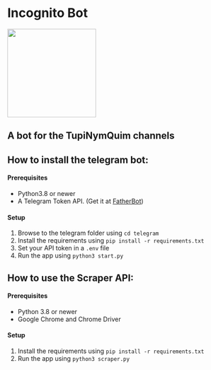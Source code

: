 # Incognito Bot
<img src="https://github.com/TupiNymQuim/incognito_bot_t/assets/95882160/145a4f4e-fcdf-47e1-aa88-b426c68ebb4c" width=200 height=200></img>

## A bot for the TupiNymQuim channels

## How to install the telegram bot:

#### Prerequisites
- Python3.8 or newer
- A Telegram Token API. (Get it at [FatherBot](https://web.telegram.org/k/#@BotFather))
  
#### Setup
1) Browse to the telegram folder using `cd telegram`
2) Install the requirements using `pip install -r requirements.txt`
3) Set your API token  in a `.env` file
4) Run the app using `python3 start.py`


## How to use the Scraper API:
#### Prerequisites
-  Python 3.8 or newer
-  Google Chrome and Chrome Driver
#### Setup
1) Install the requirements using `pip install -r requirements.txt`
2) Run the app using `python3 scraper.py`
